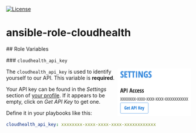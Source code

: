 [![License](https://img.shields.io/badge/license-MIT-blue.svg)](LICENSE)

# ansible-role-cloudhealth

## Role Variables

### `cloudhealth_api_key`

<img src="docs/cht_api_key.png" alt="CHT API Key" align="right" height="130px">

The `cloudhealth_api_key` is used to identify yourself to our API. This
variable is **required**.

Your API key can be found in the *Settings* section of
[your profile](https://apps.cloudhealthtech.com/profile). If it appears to be
empty, click on *Get API Key* to get one.

Define it in your playbooks like this:

```yaml
cloudhealth_api_key: xxxxxxxx-xxxx-xxxx-xxxx-xxxxxxxxxxxx
```
